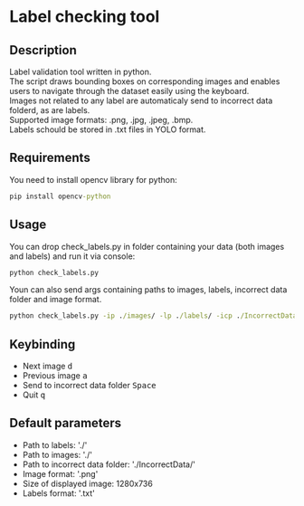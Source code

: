 # **Label checking tool**

## Description

Label validation tool written in python.<br />
The script draws bounding boxes on corresponding images and enables users to navigate through the dataset easily using the keyboard.<br />
Images not related to any label are automaticaly send to incorrect data folderd, as are labels.<br />
Supported image formats: .png, .jpg, .jpeg, .bmp.<br />
Labels schould be stored in .txt files in YOLO format.

## Requirements

You need to install opencv library for python:
```cmd
pip install opencv-python
```

## Usage

You can drop check_labels.py in folder containing your data (both images and labels) and run it via console:
```cmd
python check_labels.py 
```

Youn can also send args containing paths to images, labels, incorrect data folder and image format.
```cmd
python check_labels.py -ip ./images/ -lp ./labels/ -icp ./IncorrectData/ -if .png
```

## Keybinding

* Next image <kbd>d</kbd>
* Previous image <kbd>a</kbd>
* Send to incorrect data folder <kbd>Space</kbd>
* Quit <kbd>q</kbd>

## Default parameters

* Path to labels: './'
* Path to images: './'
* Path to incorrect data folder: './IncorrectData/'
* Image format: '.png'
* Size of displayed image: 1280x736
* Labels format: '.txt'
